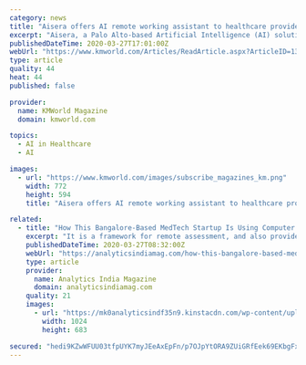 ```yaml
---
category: news
title: "Aisera offers AI remote working assistant to healthcare providers during COVID-19 pandemic"
excerpt: "Aisera, a Palo Alto-based Artificial Intelligence (AI) solutions company, will provide free 24/7 AI technology-based assistance to healthcare providers and government agencies during the COVID-19 pandemic. \"The overwhelming amount of inquiries are beyond what staff and current tools can handle,” said Muddu Sudhakar, CEO of Aisera."
publishedDateTime: 2020-03-27T17:01:00Z
webUrl: "https://www.kmworld.com/Articles/ReadArticle.aspx?ArticleID=139981"
type: article
quality: 44
heat: 44
published: false

provider:
  name: KMWorld Magazine
  domain: kmworld.com

topics:
  - AI in Healthcare
  - AI

images:
  - url: "https://www.kmworld.com/images/subscribe_magazines_km.png"
    width: 772
    height: 594
    title: "Aisera offers AI remote working assistant to healthcare providers during COVID-19 pandemic"

related:
  - title: "How This Bangalore-Based MedTech Startup Is Using Computer Vision To Provide Ayurvedic Healthcare Solutions"
    excerpt: "It is a framework for remote assessment, and also provides AI-driven recommendations and doorstep delivery of herbal supplements. With a unique, patented technology on computer vision for selfie health analysis, the platform assesses one’s constitution. It also determines the user by probing into multiple dimensions of health with a series of ..."
    publishedDateTime: 2020-03-27T08:32:00Z
    webUrl: "https://analyticsindiamag.com/how-this-bangalore-based-medtech-startup-is-using-computer-vision-to-provide-ayurvedic-healthcare-solutions/"
    type: article
    provider:
      name: Analytics India Magazine
      domain: analyticsindiamag.com
    quality: 21
    images:
      - url: "https://mk0analyticsindf35n9.kinstacdn.com/wp-content/uploads/2020/03/FindMyHealth-Team-1024x683.jpg"
        width: 1024
        height: 683

secured: "hedi9KZwWFUU03tfpUYK7myJEeAxEpFn/p7OJpYtORA9ZUiGRfEek69EKbgFxcgdAHRakmYMxkOUxAzdnxEvidpgp2MRM0Ritm9j7pjv28gYBafD1MFNktY98ZIgRlb4uOp/1cdqwA2SB5KghTxu8AqcvTN03vP94+KNBmkLpGUVO7IFM9fGun5cFpX99SIz3PMa+Tgv9RL6syWjRWS4wANx7zUxdFCQxNVAiH2UtDBnaopvlnITvflczmJT63sjygz9a3cVPhQuZhjt2NaVUQSrgxkWbyM/lKNbe65TfgtcIB+so7k2A4VxUKWag5Rc;uSOPNn7ozVdb2GZuB88r5Q=="
---
```


